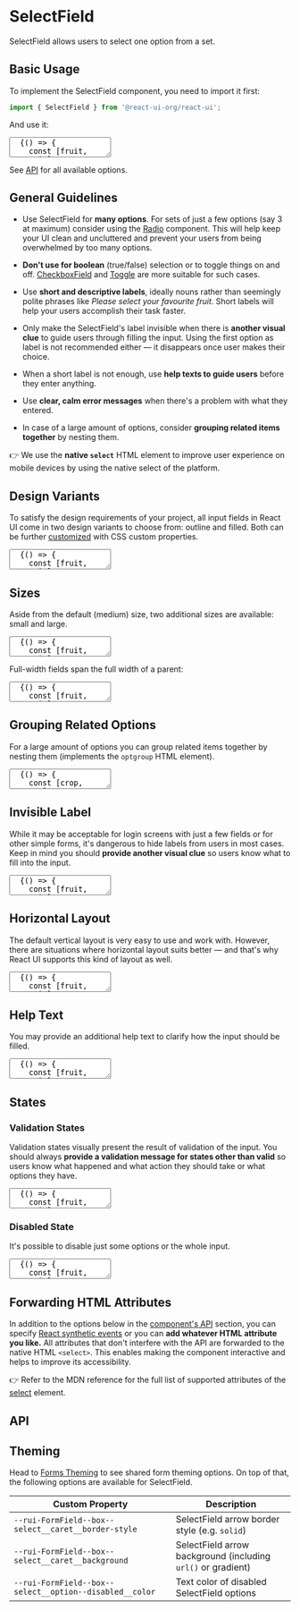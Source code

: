 # SelectField

SelectField allows users to select one option from a set.

## Basic Usage

To implement the SelectField component, you need to import it first:

```js
import { SelectField } from '@react-ui-org/react-ui';
```

And use it:

<textarea is="docoff-react-preview">
  {() => {
    const [fruit, setFruit] = React.useState('apple');
    return (
      <SelectField
        label="Your favourite fruit"
        onChange={(e) => setFruit(e.target.value)}
        options={[
          {
            label: 'Apple',
            value: 'apple',
          },
          {
            label: 'Banana',
            value: 'banana',
          },
          {
            label: 'Grapefruit',
            value: 'grapefruit',
          },
        ]}
        value={fruit}
      />
    );
  }}
</textarea>

See [API](#api) for all available options.

## General Guidelines

- Use SelectField for **many options**. For sets of just a few options
  (say 3 at maximum) consider using the [Radio](/lib/components/Radio) component.
  This will help keep your UI clean and uncluttered and prevent your users from
  being overwhelmed by too many options.

- **Don't use for boolean** (true/false) selection or to toggle things on and
  off. [CheckboxField](/lib/components/CheckboxField) and
  [Toggle](/lib/components/Toggle) are more suitable for such cases.

- Use **short and descriptive labels**, ideally nouns rather than seemingly
  polite phrases like _Please select your favourite fruit_. Short labels will
  help your users accomplish their task faster.

- Only make the SelectField's label invisible when there is **another visual
  clue** to guide users through filling the input. Using the first option as
  label is not recommended either — it disappears once user makes their choice.

- When a short label is not enough, use **help texts to guide users** before
  they enter anything.

- Use **clear, calm error messages** when there's a problem with what they
  entered.

- In case of a large amount of options, consider **grouping related items
  together** by nesting them.

👉 We use the **native `select`** HTML element to improve user experience on
mobile devices by using the native select of the platform.

## Design Variants

To satisfy the design requirements of your project, all input fields in React UI
come in two design variants to choose from: outline and filled. Both can be
further [customized](#theming) with CSS custom properties.

<textarea is="docoff-react-preview">
  {() => {
    const [fruit, setFruit] = React.useState('apple');
    const options = [
      {
        label: 'Apple',
        value: 'apple',
      },
      {
        label: 'Banana',
        value: 'banana',
      },
      {
        label: 'Grapefruit',
        value: 'grapefruit',
      },
    ];
    return (
      <>
        <SelectField
          label="Your favourite fruit"
          onChange={(e) => setFruit(e.target.value)}
          options={options}
          value={fruit}
        />
        <SelectField
          label="Your favourite fruit"
          onChange={(e) => setFruit(e.target.value)}
          options={options}
          variant="filled"
          value={fruit}
        />
      </>
    );
  }}
</textarea>

## Sizes

Aside from the default (medium) size, two additional sizes are available: small
and large.

<textarea is="docoff-react-preview">
  {() => {
    const [fruit, setFruit] = React.useState('apple');
    const options = [
      {
        label: 'Apple',
        value: 'apple',
      },
      {
        label: 'Banana',
        value: 'banana',
      },
      {
        label: 'Grapefruit',
        value: 'grapefruit',
      },
    ];
    return (
      <>
        <SelectField
          label="Your favourite fruit"
          onChange={(e) => setFruit(e.target.value)}
          options={options}
          size="small"
          value={fruit}
        />
        <SelectField
          label="Your favourite fruit"
          onChange={(e) => setFruit(e.target.value)}
          options={options}
          value={fruit}
        />
        <SelectField
          label="Your favourite fruit"
          onChange={(e) => setFruit(e.target.value)}
          options={options}
          size="large"
          value={fruit}
        />
        <SelectField
          label="Your favourite fruit"
          onChange={(e) => setFruit(e.target.value)}
          options={options}
          size="small"
          value={fruit}
          variant="filled"
        />
        <SelectField
          label="Your favourite fruit"
          onChange={(e) => setFruit(e.target.value)}
          options={options}
          value={fruit}
          variant="filled"
        />
        <SelectField
          label="Your favourite fruit"
          onChange={(e) => setFruit(e.target.value)}
          options={options}
          size="large"
          value={fruit}
          variant="filled"
        />
      </>
    );
  }}
</textarea>

Full-width fields span the full width of a parent:

<textarea is="docoff-react-preview">
  {() => {
    const [fruit, setFruit] = React.useState('apple');
    const options = [
      {
        label: 'Apple',
        value: 'apple',
      },
      {
        label: 'Banana',
        value: 'banana',
      },
      {
        label: 'Grapefruit',
        value: 'grapefruit',
      },
    ];
    return (
      <>
        <SelectField
          fullWidth
          label="Your favourite fruit"
          onChange={(e) => setFruit(e.target.value)}
          options={options}
          value={fruit}
        />
        <SelectField
          fullWidth
          label="Your favourite fruit"
          onChange={(e) => setFruit(e.target.value)}
          options={options}
          value={fruit}
          variant="filled"
        />
      </>
    );
  }}
</textarea>

## Grouping Related Options

For a large amount of options you can group related items together by nesting
them (implements the `optgroup` HTML element).

<textarea is="docoff-react-preview">
  {() => {
    const [crop, setCrop] = React.useState('apple');
    const options = [
      {
        label: 'Fruits',
        options: [
          {
            label: 'Apple',
            value: 'apple',
          },
          {
            label: 'Banana',
            value: 'banana',
          },
          {
            label: 'Grapefruit',
            value: 'grapefruit',
          },
        ],
      },
      {
        label: 'Vegetables',
        options: [
          {
            label: 'Beetroot',
            value: 'beetroot',
          },
          {
            label: 'Carrot',
            value: 'carrot',
          },
          {
            label: 'Tomato',
            value: 'tomato',
          },
        ],
      },
    ];
    return (
      <>
        <SelectField
          label="Your favourite crop"
          onChange={(e) => setCrop(e.target.value)}
          options={options}
          value={crop}
        />
        <SelectField
          label="Your favourite crop"
          onChange={(e) => setCrop(e.target.value)}
          options={options}
          value={crop}
          variant="filled"
        />
      </>
    );
  }}
</textarea>

## Invisible Label

While it may be acceptable for login screens with just a few fields or for other
simple forms, it's dangerous to hide labels from users in most cases. Keep in
mind you should **provide another visual clue** so users know what to fill into
the input.

<textarea is="docoff-react-preview">
  {() => {
    const [fruit, setFruit] = React.useState('apple');
    const options = [
      {
        label: 'Apple',
        value: 'apple',
      },
      {
        label: 'Banana',
        value: 'banana',
      },
      {
        label: 'Grapefruit',
        value: 'grapefruit',
      },
    ];
    return (
      <>
        <SelectField
          isLabelVisible={false}
          label="Your favourite fruit"
          onChange={(e) => setFruit(e.target.value)}
          options={options}
          value={fruit}
        />
        <SelectField
          isLabelVisible={false}
          label="Your favourite fruit"
          onChange={(e) => setFruit(e.target.value)}
          options={options}
          value={fruit}
          variant="filled"
        />
      </>
    );
  }}
</textarea>

## Horizontal Layout

The default vertical layout is very easy to use and work with. However, there
are situations where horizontal layout suits better — and that's why React UI
supports this kind of layout as well.

<textarea is="docoff-react-preview">
  {() => {
    const [fruit, setFruit] = React.useState('apple');
    const options = [
      {
        label: 'Apple',
        value: 'apple',
      },
      {
        label: 'Banana',
        value: 'banana',
      },
      {
        label: 'Grapefruit',
        value: 'grapefruit',
      },
    ];
    return (
      <>
        <SelectField
          label="Your favourite fruit"
          layout="horizontal"
          onChange={(e) => setFruit(e.target.value)}
          options={options}
          value={fruit}
        />
        <SelectField
          label="Your favourite fruit"
          layout="horizontal"
          onChange={(e) => setFruit(e.target.value)}
          options={options}
          value={fruit}
          variant="filled"
        />
        <SelectField
          fullWidth
          label="Your favourite fruit"
          layout="horizontal"
          onChange={(e) => setFruit(e.target.value)}
          options={options}
          value={fruit}
        />
        <SelectField
          fullWidth
          label="Your favourite fruit"
          layout="horizontal"
          onChange={(e) => setFruit(e.target.value)}
          options={options}
          value={fruit}
          variant="filled"
        />
        <SelectField
          fullWidth
          isLabelVisible={false}
          label="Your favourite fruit"
          layout="horizontal"
          onChange={(e) => setFruit(e.target.value)}
          options={options}
          value={fruit}
        />
        <SelectField
          fullWidth
          isLabelVisible={false}
          label="Your favourite fruit"
          layout="horizontal"
          onChange={(e) => setFruit(e.target.value)}
          options={options}
          value={fruit}
          variant="filled"
        />
      </>
    );
  }}
</textarea>

## Help Text

You may provide an additional help text to clarify how the input should be
filled.

<textarea is="docoff-react-preview">
  {() => {
    const [fruit, setFruit] = React.useState('apple');
    const options = [
      {
        label: 'Apple',
        value: 'apple',
      },
      {
        label: 'Banana',
        value: 'banana',
      },
      {
        label: 'Grapefruit',
        value: 'grapefruit',
      },
    ];
    return (
      <>
        <SelectField
          helpText="Choose one or more kinds of fruit to feel happy."
          label="Your favourite fruit"
          onChange={(e) => setFruit(e.target.value)}
          options={options}
          value={fruit}
        />
        <SelectField
          helpText="Choose one or more kinds of fruit to feel happy."
          label="Your favourite fruit"
          onChange={(e) => setFruit(e.target.value)}
          options={options}
          value={fruit}
          variant="filled"
        />
        <SelectField
          helpText="Choose one or more kinds of fruit to feel happy."
          label="Your favourite fruit"
          layout="horizontal"
          onChange={(e) => setFruit(e.target.value)}
          options={options}
          value={fruit}
        />
        <SelectField
          helpText="Choose one or more kinds of fruit to feel happy."
          label="Your favourite fruit"
          layout="horizontal"
          onChange={(e) => setFruit(e.target.value)}
          options={options}
          value={fruit}
          variant="filled"
        />
        <SelectField
          fullWidth
          helpText="Choose one or more kinds of fruit to feel happy."
          label="Your favourite fruit"
          layout="horizontal"
          onChange={(e) => setFruit(e.target.value)}
          options={options}
          value={fruit}
        />
        <SelectField
          fullWidth
          helpText="Choose one or more kinds of fruit to feel happy."
          label="Your favourite fruit"
          layout="horizontal"
          onChange={(e) => setFruit(e.target.value)}
          options={options}
          value={fruit}
          variant="filled"
        />
      </>
    );
  }}
</textarea>

## States

### Validation States

Validation states visually present the result of validation of the input. You
should always **provide a validation message for states other than valid** so
users know what happened and what action they should take or what options they
have.

<textarea is="docoff-react-preview">
  {() => {
    const [fruit, setFruit] = React.useState('apple');
    const options = [
      {
        label: 'Apple',
        value: 'apple',
      },
      {
        label: 'Banana',
        value: 'banana',
      },
      {
        label: 'Grapefruit',
        value: 'grapefruit',
      },
    ];
    return (
      <>
        <SelectField
          label="Your favourite fruit"
          onChange={(e) => setFruit(e.target.value)}
          options={options}
          required
          validationState="valid"
          validationText="Great, they're in stock!"
          value={fruit}
        />
        <SelectField
          label="Your favourite fruit"
          onChange={(e) => setFruit(e.target.value)}
          options={options}
          required
          validationState="warning"
          validationText="Oh, really?"
          value={fruit}
        />
        <SelectField
          label="Your favourite fruit"
          onChange={(e) => setFruit(e.target.value)}
          options={options}
          required
          validationState="invalid"
          validationText="You must select at least one kind of fruit."
          value={fruit}
        />
        <SelectField
          label="Your favourite fruit"
          onChange={(e) => setFruit(e.target.value)}
          options={options}
          required
          validationState="valid"
          validationText="Great, they're in stock!"
          value={fruit}
          variant="filled"
        />
        <SelectField
          label="Your favourite fruit"
          onChange={(e) => setFruit(e.target.value)}
          options={options}
          required
          validationState="warning"
          validationText="Oh, really?"
          value={fruit}
          variant="filled"
        />
        <SelectField
          label="Your favourite fruit"
          onChange={(e) => setFruit(e.target.value)}
          options={options}
          required
          value={fruit}
          validationState="invalid"
          validationText="You must select at least one kind of fruit."
          variant="filled"
        />
      </>
    );
  }}
</textarea>

### Disabled State

It's possible to disable just some options or the whole input.

<textarea is="docoff-react-preview">
  {() => {
    const [fruit, setFruit] = React.useState('apple');
    const options = [
      {
        label: 'Apple',
        value: 'apple',
      },
      {
        disabled: true,
        label: 'Banana',
        value: 'banana',
      },
      {
        label: 'Grapefruit',
        value: 'grapefruit',
      },
    ];
    return (
      <>
        <SelectField
          label="Your favourite fruit"
          onChange={(e) => setFruit(e.target.value)}
          options={options}
          value={fruit}
        />
        <SelectField
          label="Your favourite fruit"
          onChange={(e) => setFruit(e.target.value)}
          options={options}
          value={fruit}
          variant="filled"
        />
        <SelectField
          disabled
          label="Your favourite fruit"
          onChange={(e) => setFruit(e.target.value)}
          options={options}
          value="apple"
        />
        <SelectField
          disabled
          label="Your favourite fruit"
          onChange={(e) => setFruit(e.target.value)}
          options={options}
          value="apple"
          variant="filled"
        />
      </>
    );
  }}
</textarea>

## Forwarding HTML Attributes

In addition to the options below in the [component's API](#api) section, you
can specify [React synthetic events] or you can **add whatever HTML attribute
you like.** All attributes that don't interfere with the API are forwarded to
the native HTML `<select>`. This enables making the component interactive and helps
to improve its accessibility.

👉 Refer to the MDN reference for the full list of supported attributes of the
[select] element.

## API

<Props table of={SelectField} />

## Theming

Head to [Forms Theming](/docs/customize/theming/forms) to see shared form theming
options. On top of that, the following options are available for SelectField.

| Custom Property                                      | Description                                                  |
|------------------------------------------------------|--------------------------------------------------------------|
| `--rui-FormField--box--select__caret__border-style`  | SelectField arrow border style (e.g. `solid`)                |
| `--rui-FormField--box--select__caret__background`    | SelectField arrow background (including `url()` or gradient) |
| `--rui-FormField--box--select__option--disabled__color` | Text color of disabled SelectField options                |

[React synthetic events]: https://reactjs.org/docs/events.html
[select]: https://developer.mozilla.org/en-US/docs/Web/HTML/Element/select#attributes
